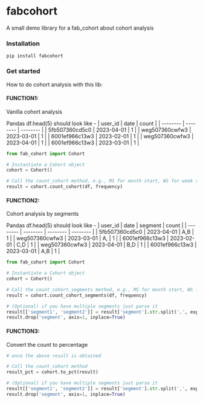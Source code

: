 # fabcohort

A small demo library for a fab_cohort about cohort analysis

### Installation

```
pip install fabcohort
```

### Get started

How to do cohort analysis with this lib:

#### **FUNCTION1**:

Vanilla cohort analysis

Pandas df.head(5) should look like -
| user_id | date | count |
| -------- | -------- | -------- |
| 5fb507360cd5c0 | 2023-04-01 | 1 |
| weg507360cwfw3 | 2023-03-01 | 1 |
| 6001ef966c13w3 | 2023-02-01 | 1 |
| weg507360cwfw3 | 2023-04-01 | 1 |
| 6001ef966c13w3 | 2023-03-01 | 1 |

```Python
from fab_cohort import Cohort

# Instantiate a Cohort object
cohort = Cohort()

# Call the count_cohort method, e.g., MS for month start, WS for week start
result = cohort.count_cohort(df, frequency)

```

#### **FUNCTION2**:

Cohort analysis by segments

Pandas df.head(5) should look like -
| user_id | date | segment | count |
| -------- | -------- | -------- | -------- |
| 5fb507360cd5c0 | 2023-04-01 | A,B | 1 |
| weg507360cwfw3 | 2023-03-01 | A, | 1 |
| 6001ef966c13w3 | 2023-02-01 | C,D | 1 |
| weg507360cwfw3 | 2023-04-01 | B,D | 1 |
| 6001ef966c13w3 | 2023-03-01 | A,B | 1 |

```Python
from fab_cohort import Cohort

# Instantiate a Cohort object
cohort = Cohort()

# Call the count_cohort_segments method, e.g., MS for month start, WS for week start
result = cohort.count_cohort_segments(df, frequency)

# (Optional) if you have multiple segments just parse it
result[['segment1', 'segment2']] = result['segment'].str.split(',', expand=True)
result.drop('segment', axis=1, inplace=True)

```

#### **FUNCTION3**:

Convert the count to percentage

```Python
# once the above result is obtained

# Call the count_cohort method
result_pct = cohort.to_pct(result)

# (Optional) if you have multiple segments just parse it
result[['segment1', 'segment2']] = result['segment'].str.split(',', expand=True)
result.drop('segment', axis=1, inplace=True)

```
